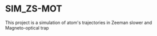 # SIM_ZS-MOT
This project is a simulation of atom's trajectories in Zeeman slower and Magneto-optical trap

